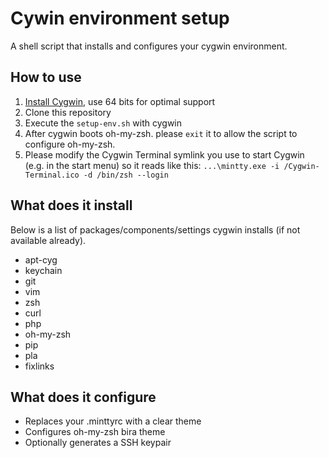 # Cywin environment setup
A shell script that installs and configures your cygwin environment.

## How to use
1. [Install Cygwin](https://cygwin.com/install.html), use 64 bits for optimal support
1. Clone this repository
1. Execute the `setup-env.sh` with cygwin
1. After cygwin boots oh-my-zsh. please `exit` it to allow the script to configure oh-my-zsh.
1. Please modify the Cygwin Terminal symlink you use to start Cygwin (e.g. in the start menu) so it reads like this: `...\mintty.exe -i /Cygwin-Terminal.ico -d /bin/zsh --login`

## What does it install
Below is a list of packages/components/settings cygwin installs (if not available already).

- apt-cyg
- keychain
- git
- vim
- zsh
- curl
- php
- oh-my-zsh
- pip
- pla
- fixlinks

## What does it configure
- Replaces your .minttyrc with a clear theme
- Configures oh-my-zsh bira theme
- Optionally generates a SSH keypair
